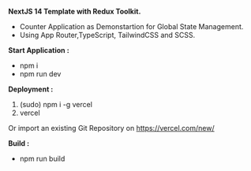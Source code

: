**NextJS 14 Template with Redux Toolkit.**
- Counter Application as Demonstartion for Global State Management.
- Using App Router,TypeScript, TailwindCSS and SCSS.

**Start Application :**
- npm i
- npm run dev
  
**Deployment :**
  1. (sudo) npm i -g vercel
  2. vercel
     
Or import an existing Git Repository on https://vercel.com/new/

  
**Build :**
 - npm run build
